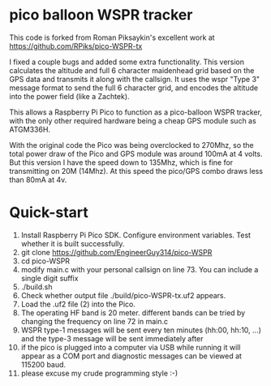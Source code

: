 # pico balloon WSPR tracker

This code is forked from Roman Piksaykin's excellent work at https://github.com/RPiks/pico-WSPR-tx  

I fixed a couple bugs and added some extra functionality. This version calculates the altitude and full 6 character maidenhead grid based on the GPS data and transmits it along with the callsign. It uses the wspr "Type 3" message format to send the full 6 character grid, and encodes the altitude into the power field (like a Zachtek).

This allows a Raspberry Pi Pico to function as a pico-balloon WSPR tracker, with the only other required hardware being a cheap GPS module such as ATGM336H.

With the original code the Pico was being overclocked to 270Mhz, so the total power draw of the Pico and GPS module was around 100mA at 4 volts. But this version I have the speed down to 135Mhz, which is fine for transmitting on 20M (14Mhz). At this speed the pico/GPS combo draws less than 80mA at 4v.

# Quick-start
1. Install Raspberry Pi Pico SDK. Configure environment variables. Test whether it is built successfully.
2. git clone https://github.com/EngineerGuy314/pico-WSPR 
4. cd pico-WSPR
5. modify main.c with your personal callsign on line 73. You can include a single digit suffix
6. ./build.sh
7. Check whether output file ./build/pico-WSPR-tx.uf2 appears.
8. Load the .uf2 file (2) into the Pico.
9. The operating HF band is 20 meter. different bands can be tried by changing the frequency on line 72 in main.c
10. WSPR type-1 messages will be sent every ten minutes (hh:00, hh:10, ...) and the type-3 message will be sent immediately after
11. if the pico is plugged into a computer via USB while running it will appear as a COM port and diagnostic messages can be viewed at 115200 baud.
12. please excuse my crude programming style :-)

